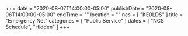 +++
date = "2020-08-07T14:00:00-05:00"
publishDate = "2020-08-06T14:00:00-05:00"
endTime = ""
location = ""
ncs = [ "KE0LDS" ]
title = "Emergency Net"
categories = [ "Public Service" ]
dates = [ "NCS Schedule", "Hidden" ]
+++
